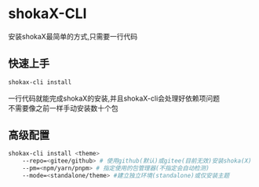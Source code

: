 # shokaX-CLI
安装shokaX最简单的方式,只需要一行代码

## 快速上手
```bash
shokax-cli install
```
一行代码就能完成shokaX的安装,并且shokaX-cli会处理好依赖项问题 \
不需要像之前一样手动安装数十个包

## 高级配置
```bash
shokax-cli install <theme> 
	--repo=<gitee/github> # 使用github(默认)或gitee(目前无效)安装shoka(X)
	--pm=<npm/yarn/pnpm> # 指定使用的包管理器(不指定会自动检测)
	--mode=<standalone/theme> #建立独立环境(standalone)或仅安装主题
```

